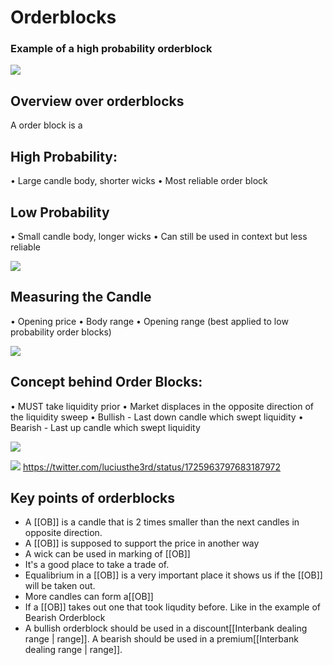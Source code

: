 # Orderblocks

### Example of a high probability orderblock
![](https://i.imgur.com/aTdkuC6.png)

## Overview over orderblocks

A order block is a 


## High Probability:
• Large candle body, shorter wicks 
• Most reliable order block 
## Low Probability
• Small candle body, longer wicks 
• Can still be used in context but less reliable

![](https://i.imgur.com/qlHv9CO.png)

## Measuring the Candle
• Opening price 
• Body range 
• Opening range (best applied to low probability order blocks)

![](https://i.imgur.com/MG4ucPo.png)

## Concept behind Order Blocks: 
• MUST take liquidity prior 
• Market displaces in the opposite direction of the liquidity sweep 
• Bullish - Last down candle which swept liquidity 
• Bearish - Last up candle which swept liquidity

![](https://i.imgur.com/2zRgQtZ.png)

![](https://i.imgur.com/0YakSM6.png)
https://twitter.com/luciusthe3rd/status/1725963797683187972


## Key points of orderblocks

- A [[OB]] is a candle that is 2 times smaller than the next candles in opposite direction.
- A [[OB]] is supposed to support the price in another way
- A wick can be used in marking of [[OB]]
- It's a good place to take a trade of.
- Equalibrium in a [[OB]] is a very important place it shows us if the [[OB]] will be taken out.
- More candles can form a[[OB]] 
- If a [[OB]] takes out one that took liqudity before. Like in the example of Bearish Orderblock
- A bullish orderblock should be used in a discount[[Interbank dealing range | range]]. A bearish should be used in a premium[[Interbank dealing range | range]].


